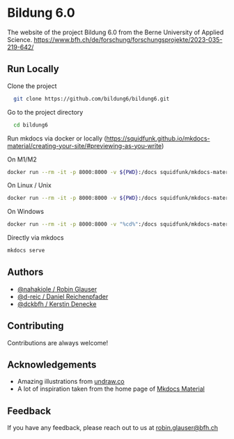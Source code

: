 # Bildung 6.0

The website of the project Bildung 6.0 from the Berne University of Applied Science.
https://www.bfh.ch/de/forschung/forschungsprojekte/2023-035-219-642/

## Run Locally

Clone the project

```bash
  git clone https://github.com/bildung6/bildung6.git
```

Go to the project directory

```bash
  cd bildung6
```

Run mkdocs via docker or locally (https://squidfunk.github.io/mkdocs-material/creating-your-site/#previewing-as-you-write)


On M1/M2
```bash
docker run --rm -it -p 8000:8000 -v ${PWD}:/docs squidfunk/mkdocs-material
```

On Linux / Unix
```bash
docker run --rm -it -p 8000:8000 -v ${PWD}:/docs squidfunk/mkdocs-material
```

On Windows
```bash
docker run --rm -it -p 8000:8000 -v "%cd%":/docs squidfunk/mkdocs-material
```

Directly via mkdocs
```bash
mkdocs serve
```

## Authors

- [@nahakiole / Robin Glauser](https://github.com/nahakiole)
- [@d-reic / Daniel Reichenpfader](https://github.com/d-reic)
- [@dckbfh / Kerstin Denecke](https://github.com/dckbfh)

## Contributing

Contributions are always welcome!


## Acknowledgements

- Amazing illustrations from [undraw.co](https://undraw.co/)
- A lot of inspiration taken from the home page of [Mkdocs Material](https://squidfunk.github.io/mkdocs-material/)

## Feedback

If you have any feedback, please reach out to us at robin.glauser@bfh.ch

